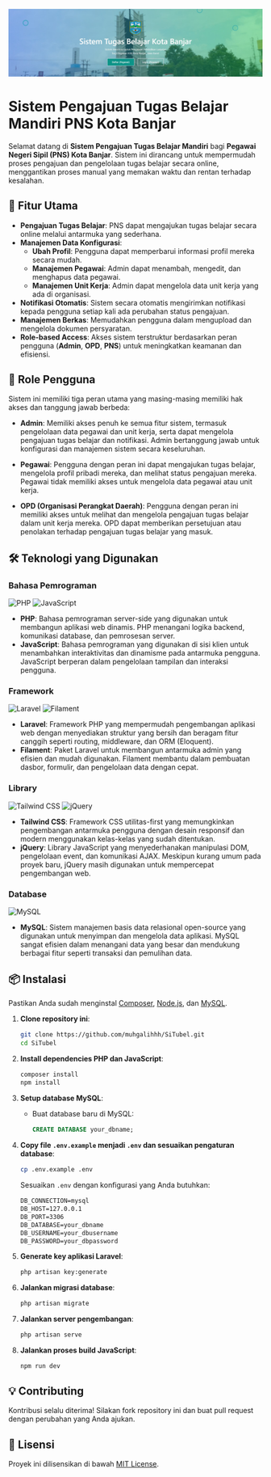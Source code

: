 <!-- Banner -->
![Sistem Pengajuan Tugas Belajar Mandiri](https://github.com/muhgalihhh/SiTubel/blob/Muhamad-galih/banner.jpg)

# **Sistem Pengajuan Tugas Belajar Mandiri PNS Kota Banjar**

Selamat datang di **Sistem Pengajuan Tugas Belajar Mandiri** bagi **Pegawai Negeri Sipil (PNS) Kota Banjar**. Sistem ini dirancang untuk mempermudah proses pengajuan dan pengelolaan tugas belajar secara online, menggantikan proses manual yang memakan waktu dan rentan terhadap kesalahan.

## 🚀 **Fitur Utama**

- **Pengajuan Tugas Belajar**: PNS dapat mengajukan tugas belajar secara online melalui antarmuka yang sederhana.
- **Manajemen Data Konfigurasi**:
  - **Ubah Profil**: Pengguna dapat memperbarui informasi profil mereka secara mudah.
  - **Manajemen Pegawai**: Admin dapat menambah, mengedit, dan menghapus data pegawai.
  - **Manajemen Unit Kerja**: Admin dapat mengelola data unit kerja yang ada di organisasi.
- **Notifikasi Otomatis**: Sistem secara otomatis mengirimkan notifikasi kepada pengguna setiap kali ada perubahan status pengajuan.
- **Manajemen Berkas**: Memudahkan pengguna dalam mengupload dan mengelola dokumen persyaratan.
- **Role-based Access**: Akses sistem terstruktur berdasarkan peran pengguna (**Admin**, **OPD**, **PNS**) untuk meningkatkan keamanan dan efisiensi.

## 👥 **Role Pengguna**

Sistem ini memiliki tiga peran utama yang masing-masing memiliki hak akses dan tanggung jawab berbeda:

- **Admin**: Memiliki akses penuh ke semua fitur sistem, termasuk pengelolaan data pegawai dan unit kerja, serta dapat mengelola pengajuan tugas belajar dan notifikasi. Admin bertanggung jawab untuk konfigurasi dan manajemen sistem secara keseluruhan.
  
- **Pegawai**: Pengguna dengan peran ini dapat mengajukan tugas belajar, mengelola profil pribadi mereka, dan melihat status pengajuan mereka. Pegawai tidak memiliki akses untuk mengelola data pegawai atau unit kerja.
  
- **OPD (Organisasi Perangkat Daerah)**: Pengguna dengan peran ini memiliki akses untuk melihat dan mengelola pengajuan tugas belajar dalam unit kerja mereka. OPD dapat memberikan persetujuan atau penolakan terhadap pengajuan tugas belajar yang masuk.

## 🛠️ **Teknologi yang Digunakan**

### **Bahasa Pemrograman**

<p align="left">
    <img src="https://img.shields.io/badge/PHP-777BB4?style=for-the-badge&logo=php&logoColor=white" alt="PHP" />
    <img src="https://img.shields.io/badge/JavaScript-F7DF1E?style=for-the-badge&logo=javascript&logoColor=black" alt="JavaScript" />
</p>

- **PHP**: Bahasa pemrograman server-side yang digunakan untuk membangun aplikasi web dinamis. PHP menangani logika backend, komunikasi database, dan pemrosesan server.
- **JavaScript**: Bahasa pemrograman yang digunakan di sisi klien untuk menambahkan interaktivitas dan dinamisme pada antarmuka pengguna. JavaScript berperan dalam pengelolaan tampilan dan interaksi pengguna.

### **Framework**

<p align="left">
    <img src="https://img.shields.io/badge/Laravel-FF2D20?style=for-the-badge&logo=laravel&logoColor=white" alt="Laravel" />
    <img src="https://img.shields.io/badge/Filament-3182CE?style=for-the-badge&logo=filament&logoColor=white" alt="Filament" />
</p>

- **Laravel**: Framework PHP yang mempermudah pengembangan aplikasi web dengan menyediakan struktur yang bersih dan beragam fitur canggih seperti routing, middleware, dan ORM (Eloquent).
- **Filament**: Paket Laravel untuk membangun antarmuka admin yang efisien dan mudah digunakan. Filament membantu dalam pembuatan dasbor, formulir, dan pengelolaan data dengan cepat.

### **Library**

<p align="left">
    <img src="https://img.shields.io/badge/Tailwind%20CSS-06B6D4?style=for-the-badge&logo=tailwindcss&logoColor=white" alt="Tailwind CSS" />
    <img src="https://img.shields.io/badge/jQuery-0769AD?style=for-the-badge&logo=jquery&logoColor=white" alt="jQuery" />
</p>

- **Tailwind CSS**: Framework CSS utilitas-first yang memungkinkan pengembangan antarmuka pengguna dengan desain responsif dan modern menggunakan kelas-kelas yang sudah ditentukan.
- **jQuery**: Library JavaScript yang menyederhanakan manipulasi DOM, pengelolaan event, dan komunikasi AJAX. Meskipun kurang umum pada proyek baru, jQuery masih digunakan untuk mempercepat pengembangan web.

### **Database**

<p align="left">
    <img src="https://img.shields.io/badge/MySQL-4479A1?style=for-the-badge&logo=mysql&logoColor=white" alt="MySQL" />
</p>

- **MySQL**: Sistem manajemen basis data relasional open-source yang digunakan untuk menyimpan dan mengelola data aplikasi. MySQL sangat efisien dalam menangani data yang besar dan mendukung berbagai fitur seperti transaksi dan pemulihan data.

## 📦 **Instalasi**

Pastikan Anda sudah menginstal [Composer](https://getcomposer.org/), [Node.js](https://nodejs.org/), dan [MySQL](https://www.mysql.com/).

1. **Clone repository ini**:
    ```bash
    git clone https://github.com/muhgalihhh/SiTubel.git
    cd SiTubel
    ```

2. **Install dependencies PHP dan JavaScript**:
    ```bash
    composer install
    npm install
    ```

3. **Setup database MySQL**:
    - Buat database baru di MySQL:
        ```sql
        CREATE DATABASE your_dbname;
        ```

4. **Copy file `.env.example` menjadi `.env` dan sesuaikan pengaturan database**:
    ```bash
    cp .env.example .env
    ```

    Sesuaikan `.env` dengan konfigurasi yang Anda butuhkan:
    ```
    DB_CONNECTION=mysql
    DB_HOST=127.0.0.1
    DB_PORT=3306
    DB_DATABASE=your_dbname
    DB_USERNAME=your_dbusername
    DB_PASSWORD=your_dbpassword
    ```

5. **Generate key aplikasi Laravel**:
    ```bash
    php artisan key:generate
    ```

6. **Jalankan migrasi database**:
    ```bash
    php artisan migrate
    ```

7. **Jalankan server pengembangan**:
    ```bash
    php artisan serve
    ```

8. **Jalankan proses build JavaScript**:
    ```bash
    npm run dev
    ```

## 💡 **Contributing**

Kontribusi selalu diterima! Silakan fork repository ini dan buat pull request dengan perubahan yang Anda ajukan.

## 📄 **Lisensi**

Proyek ini dilisensikan di bawah [MIT License](LICENSE).
